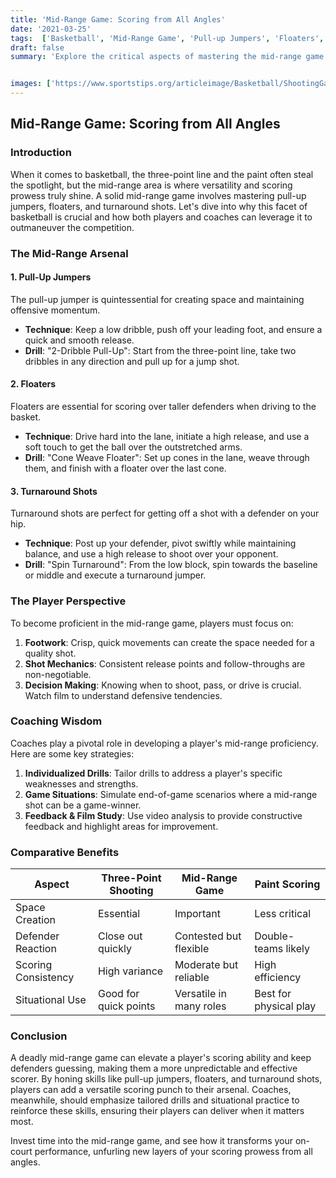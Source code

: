 ```yaml
---
title: 'Mid-Range Game: Scoring from All Angles'
date: '2021-03-25'
tags:  ['Basketball', 'Mid-Range Game', 'Pull-up Jumpers', 'Floaters', 'Turnaround Shots', 'Scoring Techniques']
draft: false
summary: 'Explore the critical aspects of mastering the mid-range game in basketball, focusing on pull-up jumpers, floaters, and turnaround shots. Understand the player mindset and coaching strategies to become an efficient mid-range scorer.'


images: ['https://www.sportstips.org/articleimage/Basketball/ShootingGaurd/mid_range_game_scoring_from_all_angles.webp']
---
```


## Mid-Range Game: Scoring from All Angles

### Introduction

When it comes to basketball, the three-point line and the paint often steal the spotlight, but the mid-range area is where versatility and scoring prowess truly shine. A solid mid-range game involves mastering pull-up jumpers, floaters, and turnaround shots. Let's dive into why this facet of basketball is crucial and how both players and coaches can leverage it to outmaneuver the competition.

### The Mid-Range Arsenal

#### 1. Pull-Up Jumpers

The pull-up jumper is quintessential for creating space and maintaining offensive momentum. 

- **Technique**: Keep a low dribble, push off your leading foot, and ensure a quick and smooth release. 
- **Drill**: "2-Dribble Pull-Up": Start from the three-point line, take two dribbles in any direction and pull up for a jump shot.

#### 2. Floaters

Floaters are essential for scoring over taller defenders when driving to the basket.

- **Technique**: Drive hard into the lane, initiate a high release, and use a soft touch to get the ball over the outstretched arms.
- **Drill**: "Cone Weave Floater": Set up cones in the lane, weave through them, and finish with a floater over the last cone.

#### 3. Turnaround Shots

Turnaround shots are perfect for getting off a shot with a defender on your hip.

- **Technique**: Post up your defender, pivot swiftly while maintaining balance, and use a high release to shoot over your opponent.
- **Drill**: "Spin Turnaround": From the low block, spin towards the baseline or middle and execute a turnaround jumper.

### The Player Perspective

To become proficient in the mid-range game, players must focus on:

1. **Footwork**: Crisp, quick movements can create the space needed for a quality shot.
2. **Shot Mechanics**: Consistent release points and follow-throughs are non-negotiable.
3. **Decision Making**: Knowing when to shoot, pass, or drive is crucial. Watch film to understand defensive tendencies.

### Coaching Wisdom

Coaches play a pivotal role in developing a player's mid-range proficiency. Here are some key strategies:

1. **Individualized Drills**: Tailor drills to address a player's specific weaknesses and strengths.
2. **Game Situations**: Simulate end-of-game scenarios where a mid-range shot can be a game-winner.
3. **Feedback & Film Study**: Use video analysis to provide constructive feedback and highlight areas for improvement.

### Comparative Benefits

| **Aspect**            | **Three-Point Shooting** | **Mid-Range Game**        | **Paint Scoring**        |
|-----------------------|--------------------------|---------------------------|--------------------------|
| Space Creation        | Essential                | Important                 | Less critical            |
| Defender Reaction     | Close out quickly        | Contested but flexible    | Double-teams likely      |
| Scoring Consistency   | High variance            | Moderate but reliable     | High efficiency          |
| Situational Use       | Good for quick points    | Versatile in many roles   | Best for physical play   |

### Conclusion

A deadly mid-range game can elevate a player's scoring ability and keep defenders guessing, making them a more unpredictable and effective scorer. By honing skills like pull-up jumpers, floaters, and turnaround shots, players can add a versatile scoring punch to their arsenal. Coaches, meanwhile, should emphasize tailored drills and situational practice to reinforce these skills, ensuring their players can deliver when it matters most.

Invest time into the mid-range game, and see how it transforms your on-court performance, unfurling new layers of your scoring prowess from all angles.